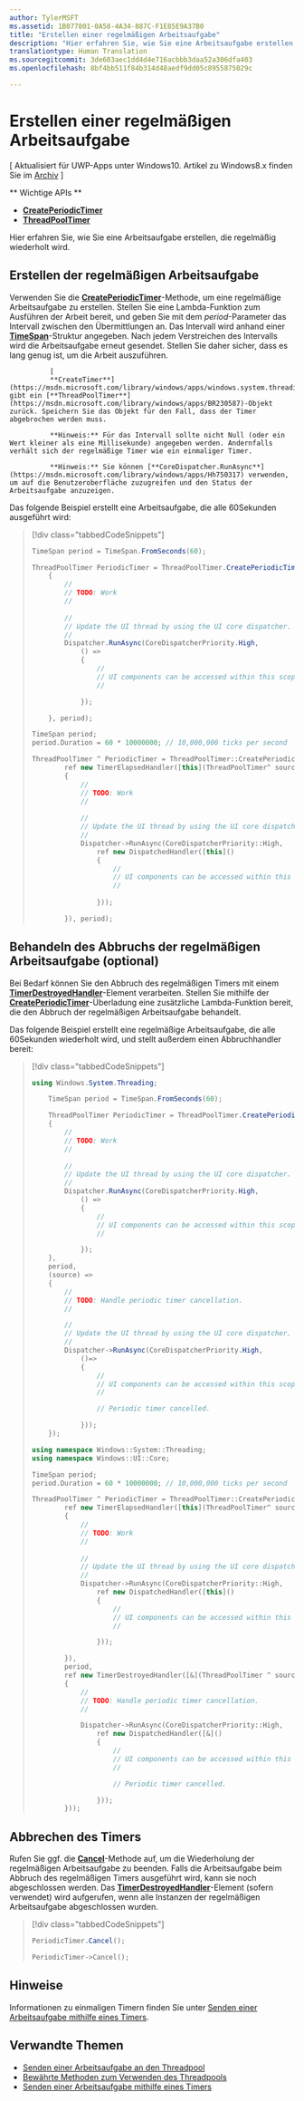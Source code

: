 ```yaml
---
author: TylerMSFT
ms.assetid: 1B077801-0A58-4A34-887C-F1E85E9A37B0
title: "Erstellen einer regelmäßigen Arbeitsaufgabe"
description: "Hier erfahren Sie, wie Sie eine Arbeitsaufgabe erstellen, die regelmäßig wiederholt wird."
translationtype: Human Translation
ms.sourcegitcommit: 3de603aec1dd4d4e716acbbb3daa52a306dfa403
ms.openlocfilehash: 8bf4bb511f84b314d48aedf9dd05c8955875029c

---
```

# Erstellen einer regelmäßigen Arbeitsaufgabe

\[ Aktualisiert für UWP-Apps unter Windows10. Artikel zu Windows8.x finden Sie im [Archiv](http://go.microsoft.com/fwlink/p/?linkid=619132) \]

** Wichtige APIs **

-   [**CreatePeriodicTimer**](https://msdn.microsoft.com/library/windows/apps/Hh967915)
-   [**ThreadPoolTimer**](https://msdn.microsoft.com/library/windows/apps/BR230587)

Hier erfahren Sie, wie Sie eine Arbeitsaufgabe erstellen, die regelmäßig wiederholt wird.

## Erstellen der regelmäßigen Arbeitsaufgabe

Verwenden Sie die [**CreatePeriodicTimer**](https://msdn.microsoft.com/library/windows/apps/Hh967915)-Methode, um eine regelmäßige Arbeitsaufgabe zu erstellen. Stellen Sie eine Lambda-Funktion zum Ausführen der Arbeit bereit, und geben Sie mit dem *period*-Parameter das Intervall zwischen den Übermittlungen an. Das Intervall wird anhand einer [**TimeSpan**](https://msdn.microsoft.com/library/windows/apps/BR225996)-Struktur angegeben. Nach jedem Verstreichen des Intervalls wird die Arbeitsaufgabe erneut gesendet. Stellen Sie daher sicher, dass es lang genug ist, um die Arbeit auszuführen.


              [
              **CreateTimer**](https://msdn.microsoft.com/library/windows/apps/windows.system.threading.threadpooltimer.createtimer.aspx) gibt ein [**ThreadPoolTimer**](https://msdn.microsoft.com/library/windows/apps/BR230587)-Objekt zurück. Speichern Sie das Objekt für den Fall, dass der Timer abgebrochen werden muss.

> 
              **Hinweis:** Für das Intervall sollte nicht Null (oder ein Wert kleiner als eine Millisekunde) angegeben werden. Andernfalls verhält sich der regelmäßige Timer wie ein einmaliger Timer.

> 
              **Hinweis:** Sie können [**CoreDispatcher.RunAsync**](https://msdn.microsoft.com/library/windows/apps/Hh750317) verwenden, um auf die Benutzeroberfläche zuzugreifen und den Status der Arbeitsaufgabe anzuzeigen.

Das folgende Beispiel erstellt eine Arbeitsaufgabe, die alle 60Sekunden ausgeführt wird:

> [!div class="tabbedCodeSnippets"]
> ```csharp
> TimeSpan period = TimeSpan.FromSeconds(60);
> 
> ThreadPoolTimer PeriodicTimer = ThreadPoolTimer.CreatePeriodicTimer((source) =>
>     {
>         // 
>         // TODO: Work
>         // 
>         
>         // 
>         // Update the UI thread by using the UI core dispatcher.
>         // 
>         Dispatcher.RunAsync(CoreDispatcherPriority.High,
>             () =>
>             {
>                 // 
>                 // UI components can be accessed within this scope.
>                 // 
> 
>             });
> 
>     }, period);
> ```
> ``` cpp
> TimeSpan period;
> period.Duration = 60 * 10000000; // 10,000,000 ticks per second
> 
> ThreadPoolTimer ^ PeriodicTimer = ThreadPoolTimer::CreatePeriodicTimer(
>         ref new TimerElapsedHandler([this](ThreadPoolTimer^ source)
>         {
>             // 
>             // TODO: Work
>             // 
>             
>             // 
>             // Update the UI thread by using the UI core dispatcher.
>             // 
>             Dispatcher->RunAsync(CoreDispatcherPriority::High,
>                 ref new DispatchedHandler([this]()
>                 {
>                     // 
>                     // UI components can be accessed within this scope.
>                     // 
>                         
>                 }));
> 
>         }), period);
> ```

## Behandeln des Abbruchs der regelmäßigen Arbeitsaufgabe (optional)

Bei Bedarf können Sie den Abbruch des regelmäßigen Timers mit einem [**TimerDestroyedHandler**](https://msdn.microsoft.com/library/windows/apps/Hh967926)-Element verarbeiten. Stellen Sie mithilfe der [**CreatePeriodicTimer**](https://msdn.microsoft.com/library/windows/apps/Hh967915)-Überladung eine zusätzliche Lambda-Funktion bereit, die den Abbruch der regelmäßigen Arbeitsaufgabe behandelt.

Das folgende Beispiel erstellt eine regelmäßige Arbeitsaufgabe, die alle 60Sekunden wiederholt wird, und stellt außerdem einen Abbruchhandler bereit:

> [!div class="tabbedCodeSnippets"]
> ``` csharp
> using Windows.System.Threading;
> 
>     TimeSpan period = TimeSpan.FromSeconds(60);
> 
>     ThreadPoolTimer PeriodicTimer = ThreadPoolTimer.CreatePeriodicTimer((source) =>
>     {
>         // 
>         // TODO: Work
>         // 
>         
>         // 
>         // Update the UI thread by using the UI core dispatcher.
>         // 
>         Dispatcher.RunAsync(CoreDispatcherPriority.High,
>             () =>
>             {
>                 // 
>                 // UI components can be accessed within this scope.
>                 // 
> 
>             });
>     },
>     period,
>     (source) =>
>     {
>         // 
>         // TODO: Handle periodic timer cancellation.
>         // 
> 
>         // 
>         // Update the UI thread by using the UI core dispatcher.
>         // 
>         Dispatcher->RunAsync(CoreDispatcherPriority.High,
>             ()=>
>             {
>                 // 
>                 // UI components can be accessed within this scope.
>                 //                 
> 
>                 // Periodic timer cancelled.
> 
>             }));
>     });
> ```
> ``` cpp
> using namespace Windows::System::Threading;
> using namespace Windows::UI::Core;
> 
> TimeSpan period;
> period.Duration = 60 * 10000000; // 10,000,000 ticks per second
> 
> ThreadPoolTimer ^ PeriodicTimer = ThreadPoolTimer::CreatePeriodicTimer(
>         ref new TimerElapsedHandler([this](ThreadPoolTimer^ source)
>         {
>             // 
>             // TODO: Work
>             // 
>                 
>             // 
>             // Update the UI thread by using the UI core dispatcher.
>             // 
>             Dispatcher->RunAsync(CoreDispatcherPriority::High,
>                 ref new DispatchedHandler([this]()
>                 {
>                     // 
>                     // UI components can be accessed within this scope.
>                     // 
> 
>                 }));
> 
>         }),
>         period,
>         ref new TimerDestroyedHandler([&](ThreadPoolTimer ^ source)
>         {
>             // 
>             // TODO: Handle periodic timer cancellation.
>             // 
> 
>             Dispatcher->RunAsync(CoreDispatcherPriority::High,
>                 ref new DispatchedHandler([&]()
>                 {
>                     // 
>                     // UI components can be accessed within this scope.
>                     // 
> 
>                     // Periodic timer cancelled.
> 
>                 }));
>         }));
> ```

## Abbrechen des Timers

Rufen Sie ggf. die [**Cancel**](https://msdn.microsoft.com/library/windows/apps/windows.system.threading.threadpooltimer.cancel.aspx)-Methode auf, um die Wiederholung der regelmäßigen Arbeitsaufgabe zu beenden. Falls die Arbeitsaufgabe beim Abbruch des regelmäßigen Timers ausgeführt wird, kann sie noch abgeschlossen werden. Das [**TimerDestroyedHandler**](https://msdn.microsoft.com/library/windows/apps/Hh967926)-Element (sofern verwendet) wird aufgerufen, wenn alle Instanzen der regelmäßigen Arbeitsaufgabe abgeschlossen wurden.

> [!div class="tabbedCodeSnippets"]
> ``` csharp
> PeriodicTimer.Cancel();
> ```
> ``` cpp
> PeriodicTimer->Cancel();
> ```

## Hinweise

Informationen zu einmaligen Timern finden Sie unter [Senden einer Arbeitsaufgabe mithilfe eines Timers](use-a-timer-to-submit-a-work-item.md).

## Verwandte Themen

* [Senden einer Arbeitsaufgabe an den Threadpool](submit-a-work-item-to-the-thread-pool.md)
* [Bewährte Methoden zum Verwenden des Threadpools](best-practices-for-using-the-thread-pool.md)
* [Senden einer Arbeitsaufgabe mithilfe eines Timers](use-a-timer-to-submit-a-work-item.md)
 




<!--HONumber=Jul16_HO2-->


